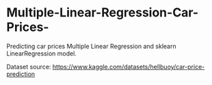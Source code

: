 # Multiple-Linear-Regression-Car-Prices-
Predicting car prices Multiple Linear Regression and sklearn LinearRegression model.

Dataset source: https://www.kaggle.com/datasets/hellbuoy/car-price-prediction
